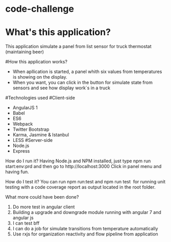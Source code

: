 
# code-challenge

# What's this application?

This application simulate a panel from list sensor for truck thermostat (maintaining beer)

#How this application works?

- When apllication is started, a panel whith six values ​​from temperatures is showing on the display.
- When you want, you can click in the button for simulate state from sensors and see how display work`s in a truck


#Technologies used
#Client-side
* AngularJS 1
* Babel
* ES6
* Webpack
* Twitter Bootstrap
* Karma, Jasmine & Istanbul
* LESS
#Server-side
* Node.js
* Express

How do I run it?
Having Node.js and NPM installed, just type npm run start:env:prd and then go to http://localhost:3000
Click in panel menu and having fun.


How do I test it?
You can run npm run:test and npm run test  for running unit testing with a code coverage report as output located in the root folder.


What more could have been done?

1. Do more test in angular client
2. Building a upgrade and downgrade module running with angular 7 and angular js
3. I can test bff
4. I can do a job for simulate transitions from temperature automatically
5. Use rxjs for organization reactivity and flow pipeline from application



